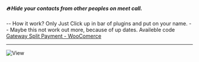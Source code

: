 ##### 🔥 Hide your contacts from other peoples on meet call. 
-- How it work? Only Just Click up in bar of plugins and put on your name.
-- Maybe this not work out more, because of up dates. 
Availeble code [Gateway Split Payment - WooComerce](https://github.com/devnaelson/devnaelson/tree/main/projects/hide-whatsapp/code)

---

![View](https://i.imgur.com/pWKy1hC.jpg)